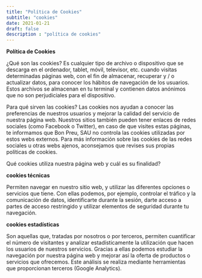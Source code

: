 ```yaml
---
title: "Política de Cookies"
subtitle: "cookies"
date: 2021-01-21
draft: false
description : "política de cookies"
---
```

 **Política de Cookies**
 
¿Qué son las cookies?
Es cualquier tipo de archivo o dispositivo que se descarga en el ordenador, tablet, móvil, televisor, etc. cuando visitas determinadas páginas web, con el fin de almacenar, recuperar y / o actualizar datos, para conocer los hábitos de navegación de los usuarios. Estos archivos se almacenan en tu terminal y contienen datos anónimos que no son perjudiciales para el dispositivo.

Para qué sirven las cookies?
Las cookies nos ayudan a conocer las preferencias de nuestros usuarios y mejorar la calidad del servicio de nuestra página web.
Nuestros sitios también pueden tener enlaces de redes sociales (como Facebook o Twitter), en caso de que visites estas páginas, te informamos que Bon Preu, SAU no controla las cookies utilizadas por estos webs externos. Para más información sobre las cookies de las redes sociales u otras webs ajenos, aconsejamos que revises sus propias políticas de cookies.

Qué cookies utiliza nuestra página web y cuál es su finalidad?

**cookies técnicas**

Permiten navegar en nuestro sitio web, y utilizar las diferentes opciones o servicios que tiene. Con ellas podemos, por ejemplo, controlar el tráfico y la comunicación de datos, identificarte durante la sesión, darte acceso a partes de acceso restringido y utilizar elementos de seguridad durante tu navegación.

**cookies estadísticas**

Son aquellas que, tratadas por nosotros o por terceros, permiten cuantificar el número de visitantes y analizar estadísticamente la utilización que hacen los usuarios de nuestros servicios. Gracias a ellas podemos estudiar la navegación por nuestra página web y mejorar así la oferta de productos o servicios que ofrecemos. Este análisis se realiza mediante herramientas que proporcionan terceros (Google Analytics).